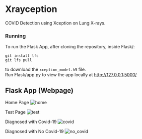 # Xrayception
 COVID Detection using Xception on Lung X-rays.

### Running
 To run the Flask App, after cloning the repository, inside Flask/: 
```
git install lfs
git lfs pull
```
 to download the `xception_model.h5` file.\
 Run Flask/app.py to view the app locally at http://127.0.0.1:5000/

## Flask App (Webpage) 
Home Page
![home](https://github.com/user-attachments/assets/dbaac90f-3c88-488d-b380-126874e7c6dd)

Test Page
![test](https://github.com/user-attachments/assets/e6ddcb22-b644-4abe-afbd-dc534ea8f671)

Diagnosed with Covid-19
![covid](https://github.com/user-attachments/assets/a30927ea-01b6-49dd-822e-15885ce62a9b)

Diagnosed with No Covid-19
![no_covid](https://github.com/user-attachments/assets/23975644-fc79-4a9a-9970-b0c9900a9246)
